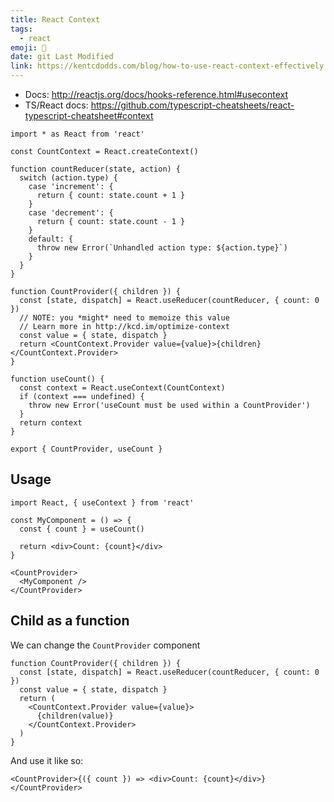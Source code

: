 ```yaml
---
title: React Context
tags:
  - react
emoji: 🎣
date: git Last Modified
link: https://kentcdodds.com/blog/how-to-use-react-context-effectively
---
```


- Docs: http://reactjs.org/docs/hooks-reference.html#usecontext
- TS/React docs: https://github.com/typescript-cheatsheets/react-typescript-cheatsheet#context

```tsx
import * as React from 'react'

const CountContext = React.createContext()

function countReducer(state, action) {
  switch (action.type) {
    case 'increment': {
      return { count: state.count + 1 }
    }
    case 'decrement': {
      return { count: state.count - 1 }
    }
    default: {
      throw new Error(`Unhandled action type: ${action.type}`)
    }
  }
}

function CountProvider({ children }) {
  const [state, dispatch] = React.useReducer(countReducer, { count: 0 })
  // NOTE: you *might* need to memoize this value
  // Learn more in http://kcd.im/optimize-context
  const value = { state, dispatch }
  return <CountContext.Provider value={value}>{children}</CountContext.Provider>
}

function useCount() {
  const context = React.useContext(CountContext)
  if (context === undefined) {
    throw new Error('useCount must be used within a CountProvider')
  }
  return context
}

export { CountProvider, useCount }
```

## Usage

```tsx
import React, { useContext } from 'react'

const MyComponent = () => {
  const { count } = useCount()

  return <div>Count: {count}</div>
}
```

```tsx
<CountProvider>
  <MyComponent />
</CountProvider>
```

## Child as a function

We can change the `CountProvider` component

```tsx
function CountProvider({ children }) {
  const [state, dispatch] = React.useReducer(countReducer, { count: 0 })
  const value = { state, dispatch }
  return (
    <CountContext.Provider value={value}>
      {children(value)}
    </CountContext.Provider>
  )
}
```

And use it like so:

```tsx
<CountProvider>{({ count }) => <div>Count: {count}</div>}</CountProvider>
```
